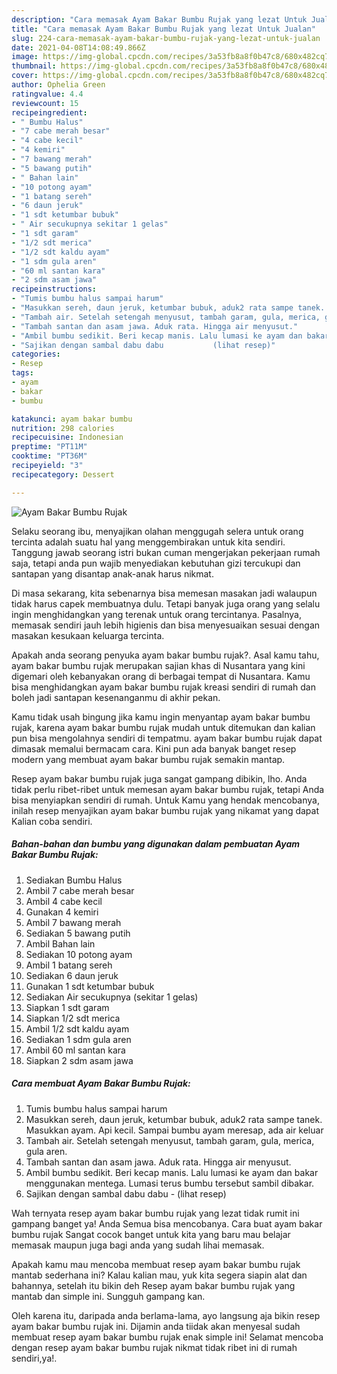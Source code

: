 ```yaml
---
description: "Cara memasak Ayam Bakar Bumbu Rujak yang lezat Untuk Jualan"
title: "Cara memasak Ayam Bakar Bumbu Rujak yang lezat Untuk Jualan"
slug: 224-cara-memasak-ayam-bakar-bumbu-rujak-yang-lezat-untuk-jualan
date: 2021-04-08T14:08:49.866Z
image: https://img-global.cpcdn.com/recipes/3a53fb8a8f0b47c8/680x482cq70/ayam-bakar-bumbu-rujak-foto-resep-utama.jpg
thumbnail: https://img-global.cpcdn.com/recipes/3a53fb8a8f0b47c8/680x482cq70/ayam-bakar-bumbu-rujak-foto-resep-utama.jpg
cover: https://img-global.cpcdn.com/recipes/3a53fb8a8f0b47c8/680x482cq70/ayam-bakar-bumbu-rujak-foto-resep-utama.jpg
author: Ophelia Green
ratingvalue: 4.4
reviewcount: 15
recipeingredient:
- " Bumbu Halus"
- "7 cabe merah besar"
- "4 cabe kecil"
- "4 kemiri"
- "7 bawang merah"
- "5 bawang putih"
- " Bahan lain"
- "10 potong ayam"
- "1 batang sereh"
- "6 daun jeruk"
- "1 sdt ketumbar bubuk"
- " Air secukupnya sekitar 1 gelas"
- "1 sdt garam"
- "1/2 sdt merica"
- "1/2 sdt kaldu ayam"
- "1 sdm gula aren"
- "60 ml santan kara"
- "2 sdm asam jawa"
recipeinstructions:
- "Tumis bumbu halus sampai harum"
- "Masukkan sereh, daun jeruk, ketumbar bubuk, aduk2 rata sampe tanek. Masukkan ayam. Api kecil. Sampai bumbu ayam meresap, ada air keluar"
- "Tambah air. Setelah setengah menyusut, tambah garam, gula, merica, gula aren."
- "Tambah santan dan asam jawa. Aduk rata. Hingga air menyusut."
- "Ambil bumbu sedikit. Beri kecap manis. Lalu lumasi ke ayam dan bakar menggunakan mentega. Lumasi terus bumbu tersebut sambil dibakar."
- "Sajikan dengan sambal dabu dabu           (lihat resep)"
categories:
- Resep
tags:
- ayam
- bakar
- bumbu

katakunci: ayam bakar bumbu 
nutrition: 298 calories
recipecuisine: Indonesian
preptime: "PT11M"
cooktime: "PT36M"
recipeyield: "3"
recipecategory: Dessert

---
```



![Ayam Bakar Bumbu Rujak](https://img-global.cpcdn.com/recipes/3a53fb8a8f0b47c8/680x482cq70/ayam-bakar-bumbu-rujak-foto-resep-utama.jpg)

Selaku seorang ibu, menyajikan olahan menggugah selera untuk orang tercinta adalah suatu hal yang menggembirakan untuk kita sendiri. Tanggung jawab seorang istri bukan cuman mengerjakan pekerjaan rumah saja, tetapi anda pun wajib menyediakan kebutuhan gizi tercukupi dan santapan yang disantap anak-anak harus nikmat.

Di masa  sekarang, kita sebenarnya bisa memesan masakan jadi walaupun tidak harus capek membuatnya dulu. Tetapi banyak juga orang yang selalu ingin menghidangkan yang terenak untuk orang tercintanya. Pasalnya, memasak sendiri jauh lebih higienis dan bisa menyesuaikan sesuai dengan masakan kesukaan keluarga tercinta. 



Apakah anda seorang penyuka ayam bakar bumbu rujak?. Asal kamu tahu, ayam bakar bumbu rujak merupakan sajian khas di Nusantara yang kini digemari oleh kebanyakan orang di berbagai tempat di Nusantara. Kamu bisa menghidangkan ayam bakar bumbu rujak kreasi sendiri di rumah dan boleh jadi santapan kesenanganmu di akhir pekan.

Kamu tidak usah bingung jika kamu ingin menyantap ayam bakar bumbu rujak, karena ayam bakar bumbu rujak mudah untuk ditemukan dan kalian pun bisa mengolahnya sendiri di tempatmu. ayam bakar bumbu rujak dapat dimasak memalui bermacam cara. Kini pun ada banyak banget resep modern yang membuat ayam bakar bumbu rujak semakin mantap.

Resep ayam bakar bumbu rujak juga sangat gampang dibikin, lho. Anda tidak perlu ribet-ribet untuk memesan ayam bakar bumbu rujak, tetapi Anda bisa menyiapkan sendiri di rumah. Untuk Kamu yang hendak mencobanya, inilah resep menyajikan ayam bakar bumbu rujak yang nikamat yang dapat Kalian coba sendiri.

<!--inarticleads1-->

##### Bahan-bahan dan bumbu yang digunakan dalam pembuatan Ayam Bakar Bumbu Rujak:

1. Sediakan  Bumbu Halus
1. Ambil 7 cabe merah besar
1. Ambil 4 cabe kecil
1. Gunakan 4 kemiri
1. Ambil 7 bawang merah
1. Sediakan 5 bawang putih
1. Ambil  Bahan lain
1. Sediakan 10 potong ayam
1. Ambil 1 batang sereh
1. Sediakan 6 daun jeruk
1. Gunakan 1 sdt ketumbar bubuk
1. Sediakan  Air secukupnya (sekitar 1 gelas)
1. Siapkan 1 sdt garam
1. Siapkan 1/2 sdt merica
1. Ambil 1/2 sdt kaldu ayam
1. Sediakan 1 sdm gula aren
1. Ambil 60 ml santan kara
1. Siapkan 2 sdm asam jawa




<!--inarticleads2-->

##### Cara membuat Ayam Bakar Bumbu Rujak:

1. Tumis bumbu halus sampai harum
1. Masukkan sereh, daun jeruk, ketumbar bubuk, aduk2 rata sampe tanek. Masukkan ayam. Api kecil. Sampai bumbu ayam meresap, ada air keluar
1. Tambah air. Setelah setengah menyusut, tambah garam, gula, merica, gula aren.
1. Tambah santan dan asam jawa. Aduk rata. Hingga air menyusut.
1. Ambil bumbu sedikit. Beri kecap manis. Lalu lumasi ke ayam dan bakar menggunakan mentega. Lumasi terus bumbu tersebut sambil dibakar.
1. Sajikan dengan sambal dabu dabu -           (lihat resep)




Wah ternyata resep ayam bakar bumbu rujak yang lezat tidak rumit ini gampang banget ya! Anda Semua bisa mencobanya. Cara buat ayam bakar bumbu rujak Sangat cocok banget untuk kita yang baru mau belajar memasak maupun juga bagi anda yang sudah lihai memasak.

Apakah kamu mau mencoba membuat resep ayam bakar bumbu rujak mantab sederhana ini? Kalau kalian mau, yuk kita segera siapin alat dan bahannya, setelah itu bikin deh Resep ayam bakar bumbu rujak yang mantab dan simple ini. Sungguh gampang kan. 

Oleh karena itu, daripada anda berlama-lama, ayo langsung aja bikin resep ayam bakar bumbu rujak ini. Dijamin anda tiidak akan menyesal sudah membuat resep ayam bakar bumbu rujak enak simple ini! Selamat mencoba dengan resep ayam bakar bumbu rujak nikmat tidak ribet ini di rumah sendiri,ya!.

